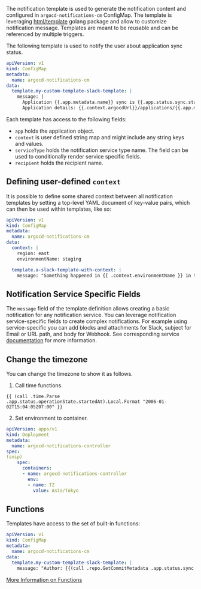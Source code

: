 The notification template is used to generate the notification content and configured in `argocd-notifications-cm` ConfigMap. The template is leveraging
[html/template](https://golang.org/pkg/html/template/) golang package and allow to customize notification message.
Templates are meant to be reusable and can be referenced by multiple triggers.

The following template is used to notify the user about application sync status.

```yaml
apiVersion: v1
kind: ConfigMap
metadata:
  name: argocd-notifications-cm
data:
  template.my-custom-template-slack-template: |
    message: |
      Application {{.app.metadata.name}} sync is {{.app.status.sync.status}}.
      Application details: {{.context.argocdUrl}}/applications/{{.app.metadata.name}}.
```

Each template has access to the following fields:

- `app` holds the application object.
- `context` is user defined string map and might include any string keys and values.
- `serviceType` holds the notification service type name. The field can be used to conditionally
render service specific fields.
- `recipient` holds the recipient name.

## Defining user-defined `context`

It is possible to define some shared context between all notification templates by setting a top-level
YAML document of key-value pairs, which can then be used within templates, like so:

```yaml
apiVersion: v1
kind: ConfigMap
metadata:
  name: argocd-notifications-cm
data:
  context: |
    region: east
    environmentName: staging

  template.a-slack-template-with-context: |
    message: "Something happened in {{ .context.environmentName }} in the {{ .context.region }} data center!"
```

## Notification Service Specific Fields

The `message` field of the template definition allows creating a basic notification for any notification service. You can leverage notification service-specific
fields to create complex notifications. For example using service-specific you can add blocks and attachments for Slack, subject for Email or URL path, and body for Webhook.
See corresponding service [documentation](services/overview.md) for more information.

## Change the timezone

You can change the timezone to show it as follows.

1. Call time functions.

```
{{ (call .time.Parse .app.status.operationState.startedAt).Local.Format "2006-01-02T15:04:05Z07:00" }}
```

2. Set environment to container.

```yaml
apiVersion: apps/v1
kind: Deployment
metadata:
  name: argocd-notifications-controller
spec:
(snip)
    spec:
      containers:
      - name: argocd-notifications-controller
        env:
        - name: TZ
          value: Asia/Tokyo
```

## Functions

Templates have access to the set of built-in functions:

```yaml
apiVersion: v1
kind: ConfigMap
metadata:
  name: argocd-notifications-cm
data:
  template.my-custom-template-slack-template: |
    message: "Author: {{(call .repo.GetCommitMetadata .app.status.sync.revision).Author}}"
```
[More Information on Functions](functions.md)
<!-- {!functions.md!} -->
